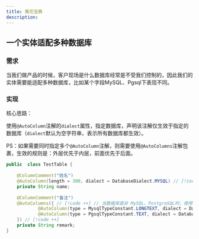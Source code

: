 ```yaml
---
title: 葵花宝典
description:
---
```


## 一个实体适配多种数据库

### 需求

当我们做产品的时候，客户现场是什么数据库经常是不受我们控制的，因此我们的实体需要能适配多种数据库，比如某个字段MySQL、Pgsql下表现不同。

### 实现

核心思路：

使用`@AutoColumn`注解的`dialect`属性，指定数据库，声明该注解仅生效于指定的数据库（`dialect`默认为空字符串，表示所有数据库都生效）。

PS：如果需要同时指定多个`@AutoColumn`注解，则需要使用`@AutoColumns`注解包裹，生效的规则是：外层优先于内层，前面优先于后面。

```java
public  class TestTable {
    
    @ColumnComment("姓名")
    @AutoColumn(length = 300, dialect = DatabaseDialect.MYSQL) // [!code ++] // 仅针对Mysql
    private String name;
    
    @ColumnComment("备注")
    @AutoColumns({ // [!code ++] // 当数据库是非 MySQL、PostgreSQL时，使用框架默认映射规则
            @AutoColumn(type = MysqlTypeConstant.LONGTEXT, dialect = DatabaseDialect.Mysql), // [!code ++] // 当数据库是 MySQL时，使用LONGTEXT
            @AutoColumn(type = PgsqlTypeConstant.TEXT, dialect = DatabaseDialect.Pgsql) // [!code ++]  // 当数据库是 PostgreSQL时，使用TEXT
    }) // [!code ++]
    private String remark;
}
```
